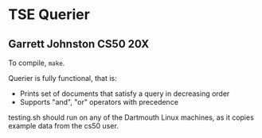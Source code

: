 # TSE Querier
## Garrett Johnston CS50 20X

To compile, `make`. 

Querier is fully functional, that is:
* Prints set of documents that satisfy a query in decreasing order
* Supports "and", "or" operators with precedence

testing.sh should run on any of the Dartmouth Linux machines, as it copies example data from the cs50 user. 
